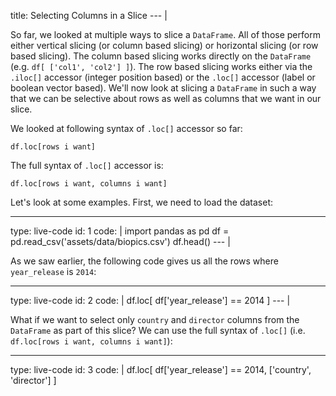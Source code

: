 title: Selecting Columns in a Slice
--- |

  So far, we looked at multiple ways to slice a `DataFrame`. All of those perform either vertical slicing (or column based slicing) or horizontal slicing (or row based slicing). The column based slicing works directly on the `DataFrame` (e.g. `df[ ['col1', 'col2'] ]`). The row based slicing works either via the `.iloc[]` accessor (integer position based) or the `.loc[]` accessor (label or boolean vector based). We'll now look at slicing a `DataFrame` in such a way that we can be selective about rows as well as columns that we want in our slice.

  We looked at following syntax of `.loc[]` accessor so far:

  ```
  df.loc[rows i want]
  ```

  The full syntax of `.loc[]` accessor is:

  ```
  df.loc[rows i want, columns i want]
  ```

  Let's look at some examples. First, we need to load the dataset:

---
type: live-code
id: 1
code: |
  import pandas as pd
  df = pd.read_csv('assets/data/biopics.csv')
  df.head()
--- |

  As we saw earlier, the following code gives us all the rows where `year_release` is `2014`:

---
type: live-code
id: 2
code: |
  df.loc[ df['year_release'] == 2014 ]
--- |

  What if we want to select only `country` and `director` columns from the `DataFrame` as part of this slice? We can use the full syntax of `.loc[]` (i.e. `df.loc[rows i want, columns i want]`):

---
type: live-code
id: 3
code: |
  df.loc[ df['year_release'] == 2014, ['country', 'director'] ]
